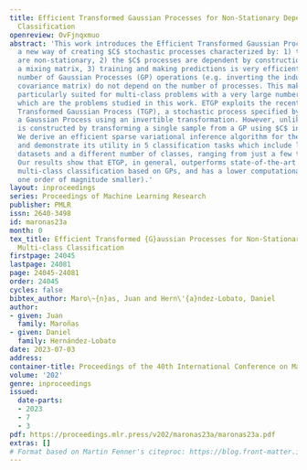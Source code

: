 ```yaml
---
title: Efficient Transformed Gaussian Processes for Non-Stationary Dependent Multi-class
  Classification
openreview: OvFjnqxmuo
abstract: 'This work introduces the Efficient Transformed Gaussian Process (ETGP),
  a new way of creating $C$ stochastic processes characterized by: 1) the $C$ processes
  are non-stationary, 2) the $C$ processes are dependent by construction without needing
  a mixing matrix, 3) training and making predictions is very efficient since the
  number of Gaussian Processes (GP) operations (e.g. inverting the inducing point’s
  covariance matrix) do not depend on the number of processes. This makes the ETGP
  particularly suited for multi-class problems with a very large number of classes,
  which are the problems studied in this work. ETGP exploits the recently proposed
  Transformed Gaussian Process (TGP), a stochastic process specified by transforming
  a Gaussian Process using an invertible transformation. However, unlike TGP, ETGP
  is constructed by transforming a single sample from a GP using $C$ invertible transformations.
  We derive an efficient sparse variational inference algorithm for the proposed model
  and demonstrate its utility in 5 classification tasks which include low/medium/large
  datasets and a different number of classes, ranging from just a few to hundreds.
  Our results show that ETGP, in general, outperforms state-of-the-art methods for
  multi-class classification based on GPs, and has a lower computational cost (around
  one order of magnitude smaller).'
layout: inproceedings
series: Proceedings of Machine Learning Research
publisher: PMLR
issn: 2640-3498
id: maronas23a
month: 0
tex_title: Efficient Transformed {G}aussian Processes for Non-Stationary Dependent
  Multi-class Classification
firstpage: 24045
lastpage: 24081
page: 24045-24081
order: 24045
cycles: false
bibtex_author: Maro\~{n}as, Juan and Hern\'{a}ndez-Lobato, Daniel
author:
- given: Juan
  family: Maroñas
- given: Daniel
  family: Hernández-Lobato
date: 2023-07-03
address: 
container-title: Proceedings of the 40th International Conference on Machine Learning
volume: '202'
genre: inproceedings
issued:
  date-parts:
  - 2023
  - 7
  - 3
pdf: https://proceedings.mlr.press/v202/maronas23a/maronas23a.pdf
extras: []
# Format based on Martin Fenner's citeproc: https://blog.front-matter.io/posts/citeproc-yaml-for-bibliographies/
---
```

